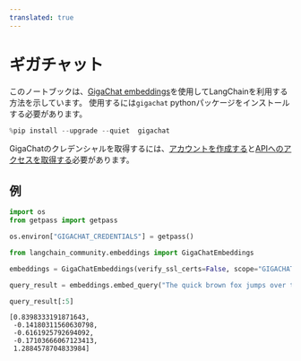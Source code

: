 ```yaml
---
translated: true
---
```


# ギガチャット

このノートブックは、[GigaChat embeddings](https://developers.sber.ru/portal/products/gigachat)を使用してLangChainを利用する方法を示しています。
使用するには```gigachat``` pythonパッケージをインストールする必要があります。

```python
%pip install --upgrade --quiet  gigachat
```

GigaChatのクレデンシャルを取得するには、[アカウントを作成する](https://developers.sber.ru/studio/login)と[APIへのアクセスを取得する](https://developers.sber.ru/docs/ru/gigachat/individuals-quickstart)必要があります。

## 例

```python
import os
from getpass import getpass

os.environ["GIGACHAT_CREDENTIALS"] = getpass()
```

```python
from langchain_community.embeddings import GigaChatEmbeddings

embeddings = GigaChatEmbeddings(verify_ssl_certs=False, scope="GIGACHAT_API_PERS")
```

```python
query_result = embeddings.embed_query("The quick brown fox jumps over the lazy dog")
```

```python
query_result[:5]
```

```output
[0.8398333191871643,
 -0.14180311560630798,
 -0.6161925792694092,
 -0.17103666067123413,
 1.2884578704833984]
```
